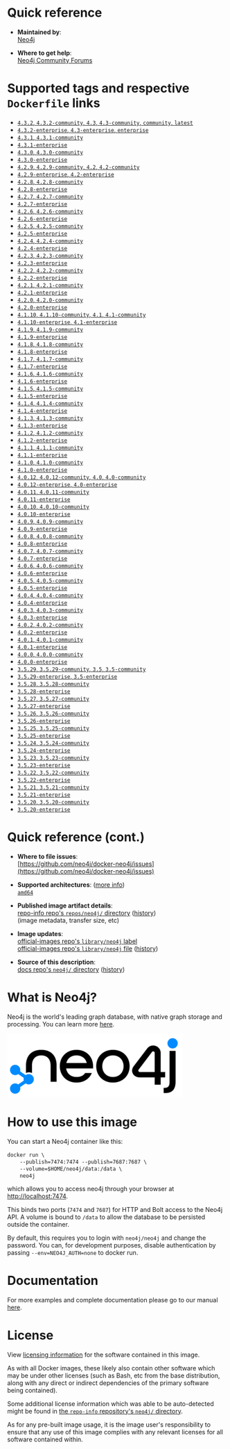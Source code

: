 <!--

********************************************************************************

WARNING:

    DO NOT EDIT "neo4j/README.md"

    IT IS AUTO-GENERATED

    (from the other files in "neo4j/" combined with a set of templates)

********************************************************************************

-->

# Quick reference

-	**Maintained by**:  
	[Neo4j](https://github.com/neo4j/docker-neo4j)

-	**Where to get help**:  
	[Neo4j Community Forums](https://community.neo4j.com)

# Supported tags and respective `Dockerfile` links

-	[`4.3.2`, `4.3.2-community`, `4.3`, `4.3-community`, `community`, `latest`](https://github.com/neo4j/docker-neo4j-publish/blob/aaa672f9ae8f70052d58bac7c7bf2a6e8e9f980f/4.3.2/community/Dockerfile)
-	[`4.3.2-enterprise`, `4.3-enterprise`, `enterprise`](https://github.com/neo4j/docker-neo4j-publish/blob/aaa672f9ae8f70052d58bac7c7bf2a6e8e9f980f/4.3.2/enterprise/Dockerfile)
-	[`4.3.1`, `4.3.1-community`](https://github.com/neo4j/docker-neo4j-publish/blob/a2080428f59ab41471c6d87728cad46a7316ceab/4.3.1/community/Dockerfile)
-	[`4.3.1-enterprise`](https://github.com/neo4j/docker-neo4j-publish/blob/a2080428f59ab41471c6d87728cad46a7316ceab/4.3.1/enterprise/Dockerfile)
-	[`4.3.0`, `4.3.0-community`](https://github.com/neo4j/docker-neo4j-publish/blob/4e1de71ba0017d996c292730663fd40d14d3e983/4.3.0/community/Dockerfile)
-	[`4.3.0-enterprise`](https://github.com/neo4j/docker-neo4j-publish/blob/4e1de71ba0017d996c292730663fd40d14d3e983/4.3.0/enterprise/Dockerfile)
-	[`4.2.9`, `4.2.9-community`, `4.2`, `4.2-community`](https://github.com/neo4j/docker-neo4j-publish/blob/19e7c0b3e10e1e0de932971506938164fa12fc3d/4.2.9/community/Dockerfile)
-	[`4.2.9-enterprise`, `4.2-enterprise`](https://github.com/neo4j/docker-neo4j-publish/blob/19e7c0b3e10e1e0de932971506938164fa12fc3d/4.2.9/enterprise/Dockerfile)
-	[`4.2.8`, `4.2.8-community`](https://github.com/neo4j/docker-neo4j-publish/blob/05a3e942ed28deae560e4228ee8e89cfa09c8bf4/4.2.8/community/Dockerfile)
-	[`4.2.8-enterprise`](https://github.com/neo4j/docker-neo4j-publish/blob/05a3e942ed28deae560e4228ee8e89cfa09c8bf4/4.2.8/enterprise/Dockerfile)
-	[`4.2.7`, `4.2.7-community`](https://github.com/neo4j/docker-neo4j-publish/blob/63765f3df4a15acf07000c7382677db3c41da22f/4.2.7/community/Dockerfile)
-	[`4.2.7-enterprise`](https://github.com/neo4j/docker-neo4j-publish/blob/63765f3df4a15acf07000c7382677db3c41da22f/4.2.7/enterprise/Dockerfile)
-	[`4.2.6`, `4.2.6-community`](https://github.com/neo4j/docker-neo4j-publish/blob/1ad1f3f99e1572b3d1668475b3578626b89592fa/4.2.6/community/Dockerfile)
-	[`4.2.6-enterprise`](https://github.com/neo4j/docker-neo4j-publish/blob/1ad1f3f99e1572b3d1668475b3578626b89592fa/4.2.6/enterprise/Dockerfile)
-	[`4.2.5`, `4.2.5-community`](https://github.com/neo4j/docker-neo4j-publish/blob/d22293f2e465b63ee5a63f0a2b8f817717a64a8b/4.2.5/community/Dockerfile)
-	[`4.2.5-enterprise`](https://github.com/neo4j/docker-neo4j-publish/blob/d22293f2e465b63ee5a63f0a2b8f817717a64a8b/4.2.5/enterprise/Dockerfile)
-	[`4.2.4`, `4.2.4-community`](https://github.com/neo4j/docker-neo4j-publish/blob/21f86f780f950805e29e7789249d9f2a754a1ef1/4.2.4/community/Dockerfile)
-	[`4.2.4-enterprise`](https://github.com/neo4j/docker-neo4j-publish/blob/21f86f780f950805e29e7789249d9f2a754a1ef1/4.2.4/enterprise/Dockerfile)
-	[`4.2.3`, `4.2.3-community`](https://github.com/neo4j/docker-neo4j-publish/blob/876140f24eb644b811a2bffc7bc09d9a39f341e7/4.2.3/community/Dockerfile)
-	[`4.2.3-enterprise`](https://github.com/neo4j/docker-neo4j-publish/blob/876140f24eb644b811a2bffc7bc09d9a39f341e7/4.2.3/enterprise/Dockerfile)
-	[`4.2.2`, `4.2.2-community`](https://github.com/neo4j/docker-neo4j-publish/blob/4421ccd67610e65e501e201c226a8184edc24587/4.2.2/community/Dockerfile)
-	[`4.2.2-enterprise`](https://github.com/neo4j/docker-neo4j-publish/blob/4421ccd67610e65e501e201c226a8184edc24587/4.2.2/enterprise/Dockerfile)
-	[`4.2.1`, `4.2.1-community`](https://github.com/neo4j/docker-neo4j-publish/blob/73963d86ca01456c695b7258d2fa1873cc4041bc/4.2.1/community/Dockerfile)
-	[`4.2.1-enterprise`](https://github.com/neo4j/docker-neo4j-publish/blob/73963d86ca01456c695b7258d2fa1873cc4041bc/4.2.1/enterprise/Dockerfile)
-	[`4.2.0`, `4.2.0-community`](https://github.com/neo4j/docker-neo4j-publish/blob/0fee8c3d7314e7729f45781f03e3fe165fa371aa/4.2.0/community/Dockerfile)
-	[`4.2.0-enterprise`](https://github.com/neo4j/docker-neo4j-publish/blob/0fee8c3d7314e7729f45781f03e3fe165fa371aa/4.2.0/enterprise/Dockerfile)
-	[`4.1.10`, `4.1.10-community`, `4.1`, `4.1-community`](https://github.com/neo4j/docker-neo4j-publish/blob/3a67f8a3dad82fe3f921001745e002412e763e0e/4.1.10/community/Dockerfile)
-	[`4.1.10-enterprise`, `4.1-enterprise`](https://github.com/neo4j/docker-neo4j-publish/blob/3a67f8a3dad82fe3f921001745e002412e763e0e/4.1.10/enterprise/Dockerfile)
-	[`4.1.9`, `4.1.9-community`](https://github.com/neo4j/docker-neo4j-publish/blob/7241a1884003b314d51bbb5dee858e03d91604cd/4.1.9/community/Dockerfile)
-	[`4.1.9-enterprise`](https://github.com/neo4j/docker-neo4j-publish/blob/7241a1884003b314d51bbb5dee858e03d91604cd/4.1.9/enterprise/Dockerfile)
-	[`4.1.8`, `4.1.8-community`](https://github.com/neo4j/docker-neo4j-publish/blob/532e7003a2922d25baae22305345f27efdcb1bec/4.1.8/community/Dockerfile)
-	[`4.1.8-enterprise`](https://github.com/neo4j/docker-neo4j-publish/blob/532e7003a2922d25baae22305345f27efdcb1bec/4.1.8/enterprise/Dockerfile)
-	[`4.1.7`, `4.1.7-community`](https://github.com/neo4j/docker-neo4j-publish/blob/04e62b180b0bc708341dbe097262271f0f422139/4.1.7/community/Dockerfile)
-	[`4.1.7-enterprise`](https://github.com/neo4j/docker-neo4j-publish/blob/04e62b180b0bc708341dbe097262271f0f422139/4.1.7/enterprise/Dockerfile)
-	[`4.1.6`, `4.1.6-community`](https://github.com/neo4j/docker-neo4j-publish/blob/17c3e064335f47c1d4b1385dc24863843641f205/4.1.6/community/Dockerfile)
-	[`4.1.6-enterprise`](https://github.com/neo4j/docker-neo4j-publish/blob/17c3e064335f47c1d4b1385dc24863843641f205/4.1.6/enterprise/Dockerfile)
-	[`4.1.5`, `4.1.5-community`](https://github.com/neo4j/docker-neo4j-publish/blob/a3e1de7d6215c50694fca04e92fc4917c1efa0eb/4.1.5/community/Dockerfile)
-	[`4.1.5-enterprise`](https://github.com/neo4j/docker-neo4j-publish/blob/a3e1de7d6215c50694fca04e92fc4917c1efa0eb/4.1.5/enterprise/Dockerfile)
-	[`4.1.4`, `4.1.4-community`](https://github.com/neo4j/docker-neo4j-publish/blob/8709faa63d9bda05c888ffc040a6035a8daf8394/4.1.4/community/Dockerfile)
-	[`4.1.4-enterprise`](https://github.com/neo4j/docker-neo4j-publish/blob/8709faa63d9bda05c888ffc040a6035a8daf8394/4.1.4/enterprise/Dockerfile)
-	[`4.1.3`, `4.1.3-community`](https://github.com/neo4j/docker-neo4j-publish/blob/d812e34c70a2487fae5ee5cbb7c447b20b346afa/4.1.3/community/Dockerfile)
-	[`4.1.3-enterprise`](https://github.com/neo4j/docker-neo4j-publish/blob/d812e34c70a2487fae5ee5cbb7c447b20b346afa/4.1.3/enterprise/Dockerfile)
-	[`4.1.2`, `4.1.2-community`](https://github.com/neo4j/docker-neo4j-publish/blob/5429da43884f5a41db2fd7aaaa3b1cd69a708f7f/4.1.2/community/Dockerfile)
-	[`4.1.2-enterprise`](https://github.com/neo4j/docker-neo4j-publish/blob/5429da43884f5a41db2fd7aaaa3b1cd69a708f7f/4.1.2/enterprise/Dockerfile)
-	[`4.1.1`, `4.1.1-community`](https://github.com/neo4j/docker-neo4j-publish/blob/d42c3ac9cde66e2a1dcb3f667fe73878dbf2218c/4.1.1/community/Dockerfile)
-	[`4.1.1-enterprise`](https://github.com/neo4j/docker-neo4j-publish/blob/d42c3ac9cde66e2a1dcb3f667fe73878dbf2218c/4.1.1/enterprise/Dockerfile)
-	[`4.1.0`, `4.1.0-community`](https://github.com/neo4j/docker-neo4j-publish/blob/c22866bb7f4baac356bf65494a003e490082b6c0/4.1.0/community/Dockerfile)
-	[`4.1.0-enterprise`](https://github.com/neo4j/docker-neo4j-publish/blob/c22866bb7f4baac356bf65494a003e490082b6c0/4.1.0/enterprise/Dockerfile)
-	[`4.0.12`, `4.0.12-community`, `4.0`, `4.0-community`](https://github.com/neo4j/docker-neo4j-publish/blob/ad25da7f0473c2f7a157a4b6d6e9f646f403c2c3/4.0.12/community/Dockerfile)
-	[`4.0.12-enterprise`, `4.0-enterprise`](https://github.com/neo4j/docker-neo4j-publish/blob/ad25da7f0473c2f7a157a4b6d6e9f646f403c2c3/4.0.12/enterprise/Dockerfile)
-	[`4.0.11`, `4.0.11-community`](https://github.com/neo4j/docker-neo4j-publish/blob/014785e7fb71b0cda5c52b21e9a609878ebf567a/4.0.11/community/Dockerfile)
-	[`4.0.11-enterprise`](https://github.com/neo4j/docker-neo4j-publish/blob/014785e7fb71b0cda5c52b21e9a609878ebf567a/4.0.11/enterprise/Dockerfile)
-	[`4.0.10`, `4.0.10-community`](https://github.com/neo4j/docker-neo4j-publish/blob/15eccd11b9755a650f0460e9b652239d54fa7fa9/4.0.10/community/Dockerfile)
-	[`4.0.10-enterprise`](https://github.com/neo4j/docker-neo4j-publish/blob/15eccd11b9755a650f0460e9b652239d54fa7fa9/4.0.10/enterprise/Dockerfile)
-	[`4.0.9`, `4.0.9-community`](https://github.com/neo4j/docker-neo4j-publish/blob/04a30cb462de38246f8411b7b03c17d06b948009/4.0.9/community/Dockerfile)
-	[`4.0.9-enterprise`](https://github.com/neo4j/docker-neo4j-publish/blob/04a30cb462de38246f8411b7b03c17d06b948009/4.0.9/enterprise/Dockerfile)
-	[`4.0.8`, `4.0.8-community`](https://github.com/neo4j/docker-neo4j-publish/blob/81342d372e1fa225d49b7643d3210b9bcdb962b9/4.0.8/community/Dockerfile)
-	[`4.0.8-enterprise`](https://github.com/neo4j/docker-neo4j-publish/blob/81342d372e1fa225d49b7643d3210b9bcdb962b9/4.0.8/enterprise/Dockerfile)
-	[`4.0.7`, `4.0.7-community`](https://github.com/neo4j/docker-neo4j-publish/blob/d42c3ac9cde66e2a1dcb3f667fe73878dbf2218c/4.0.7/community/Dockerfile)
-	[`4.0.7-enterprise`](https://github.com/neo4j/docker-neo4j-publish/blob/d42c3ac9cde66e2a1dcb3f667fe73878dbf2218c/4.0.7/enterprise/Dockerfile)
-	[`4.0.6`, `4.0.6-community`](https://github.com/neo4j/docker-neo4j-publish/blob/07dcb3dd43df67337f74af5a71decc45d50b712d/4.0.6/community/Dockerfile)
-	[`4.0.6-enterprise`](https://github.com/neo4j/docker-neo4j-publish/blob/07dcb3dd43df67337f74af5a71decc45d50b712d/4.0.6/enterprise/Dockerfile)
-	[`4.0.5`, `4.0.5-community`](https://github.com/neo4j/docker-neo4j-publish/blob/b47f15c39f28e28e120adff7a00773e0a61c0efe/4.0.5/community/Dockerfile)
-	[`4.0.5-enterprise`](https://github.com/neo4j/docker-neo4j-publish/blob/b47f15c39f28e28e120adff7a00773e0a61c0efe/4.0.5/enterprise/Dockerfile)
-	[`4.0.4`, `4.0.4-community`](https://github.com/neo4j/docker-neo4j-publish/blob/d5e5e4b1999611ecfa8ec59166acf1ddb703b21c/4.0.4/community/Dockerfile)
-	[`4.0.4-enterprise`](https://github.com/neo4j/docker-neo4j-publish/blob/d5e5e4b1999611ecfa8ec59166acf1ddb703b21c/4.0.4/enterprise/Dockerfile)
-	[`4.0.3`, `4.0.3-community`](https://github.com/neo4j/docker-neo4j-publish/blob/51ed84f02e569a0d86c6e634fab3ae6540806a7e/4.0.3/community/Dockerfile)
-	[`4.0.3-enterprise`](https://github.com/neo4j/docker-neo4j-publish/blob/51ed84f02e569a0d86c6e634fab3ae6540806a7e/4.0.3/enterprise/Dockerfile)
-	[`4.0.2`, `4.0.2-community`](https://github.com/neo4j/docker-neo4j-publish/blob/56d28624bc264497ed7fae8253a52a92611c6fee/4.0.2/community/Dockerfile)
-	[`4.0.2-enterprise`](https://github.com/neo4j/docker-neo4j-publish/blob/56d28624bc264497ed7fae8253a52a92611c6fee/4.0.2/enterprise/Dockerfile)
-	[`4.0.1`, `4.0.1-community`](https://github.com/neo4j/docker-neo4j-publish/blob/13c288e9c36ee22e682b459fb218c9239e2c1083/4.0.1/community/Dockerfile)
-	[`4.0.1-enterprise`](https://github.com/neo4j/docker-neo4j-publish/blob/13c288e9c36ee22e682b459fb218c9239e2c1083/4.0.1/enterprise/Dockerfile)
-	[`4.0.0`, `4.0.0-community`](https://github.com/neo4j/docker-neo4j-publish/blob/685fb314ef8e451217b6806028b9ac4dbf44d3fc/4.0.0/community/Dockerfile)
-	[`4.0.0-enterprise`](https://github.com/neo4j/docker-neo4j-publish/blob/685fb314ef8e451217b6806028b9ac4dbf44d3fc/4.0.0/enterprise/Dockerfile)
-	[`3.5.29`, `3.5.29-community`, `3.5`, `3.5-community`](https://github.com/neo4j/docker-neo4j-publish/blob/3c71c49940409fd472f6a89e145198f730bd8e37/3.5.29/community/Dockerfile)
-	[`3.5.29-enterprise`, `3.5-enterprise`](https://github.com/neo4j/docker-neo4j-publish/blob/3c71c49940409fd472f6a89e145198f730bd8e37/3.5.29/enterprise/Dockerfile)
-	[`3.5.28`, `3.5.28-community`](https://github.com/neo4j/docker-neo4j-publish/blob/83141af227fa047421b3ea81dcb8c1f4a7c6180f/3.5.28/community/Dockerfile)
-	[`3.5.28-enterprise`](https://github.com/neo4j/docker-neo4j-publish/blob/83141af227fa047421b3ea81dcb8c1f4a7c6180f/3.5.28/enterprise/Dockerfile)
-	[`3.5.27`, `3.5.27-community`](https://github.com/neo4j/docker-neo4j-publish/blob/ce4bfeffe18865c1b94f0622015087d1d6849fbb/3.5.27/community/Dockerfile)
-	[`3.5.27-enterprise`](https://github.com/neo4j/docker-neo4j-publish/blob/ce4bfeffe18865c1b94f0622015087d1d6849fbb/3.5.27/enterprise/Dockerfile)
-	[`3.5.26`, `3.5.26-community`](https://github.com/neo4j/docker-neo4j-publish/blob/b76f780318bea75347b17ef9a941bef5490d6a5b/3.5.26/community/Dockerfile)
-	[`3.5.26-enterprise`](https://github.com/neo4j/docker-neo4j-publish/blob/b76f780318bea75347b17ef9a941bef5490d6a5b/3.5.26/enterprise/Dockerfile)
-	[`3.5.25`, `3.5.25-community`](https://github.com/neo4j/docker-neo4j-publish/blob/7f640278e48b2ff205564e131cb142278c5e6f13/3.5.25/community/Dockerfile)
-	[`3.5.25-enterprise`](https://github.com/neo4j/docker-neo4j-publish/blob/7f640278e48b2ff205564e131cb142278c5e6f13/3.5.25/enterprise/Dockerfile)
-	[`3.5.24`, `3.5.24-community`](https://github.com/neo4j/docker-neo4j-publish/blob/e0b946fee10795b1e565406b24a7ace32e761ab5/3.5.24/community/Dockerfile)
-	[`3.5.24-enterprise`](https://github.com/neo4j/docker-neo4j-publish/blob/e0b946fee10795b1e565406b24a7ace32e761ab5/3.5.24/enterprise/Dockerfile)
-	[`3.5.23`, `3.5.23-community`](https://github.com/neo4j/docker-neo4j-publish/blob/0c06943b4f351597820c87adeb1571aaaabd2996/3.5.23/community/Dockerfile)
-	[`3.5.23-enterprise`](https://github.com/neo4j/docker-neo4j-publish/blob/0c06943b4f351597820c87adeb1571aaaabd2996/3.5.23/enterprise/Dockerfile)
-	[`3.5.22`, `3.5.22-community`](https://github.com/neo4j/docker-neo4j-publish/blob/cebc260e5eac4f660ed85df6a81429a8327c3d26/3.5.22/community/Dockerfile)
-	[`3.5.22-enterprise`](https://github.com/neo4j/docker-neo4j-publish/blob/cebc260e5eac4f660ed85df6a81429a8327c3d26/3.5.22/enterprise/Dockerfile)
-	[`3.5.21`, `3.5.21-community`](https://github.com/neo4j/docker-neo4j-publish/blob/d44250b8c4e856e43f2e8e80b09d7b403f25eb75/3.5.21/community/Dockerfile)
-	[`3.5.21-enterprise`](https://github.com/neo4j/docker-neo4j-publish/blob/d44250b8c4e856e43f2e8e80b09d7b403f25eb75/3.5.21/enterprise/Dockerfile)
-	[`3.5.20`, `3.5.20-community`](https://github.com/neo4j/docker-neo4j-publish/blob/daf79c6d15e38b90b2b424da1168f4843c578362/3.5.20/community/Dockerfile)
-	[`3.5.20-enterprise`](https://github.com/neo4j/docker-neo4j-publish/blob/daf79c6d15e38b90b2b424da1168f4843c578362/3.5.20/enterprise/Dockerfile)

# Quick reference (cont.)

-	**Where to file issues**:  
	[https://github.com/neo4j/docker-neo4j/issues](https://github.com/neo4j/docker-neo4j/issues)

-	**Supported architectures**: ([more info](https://github.com/docker-library/official-images#architectures-other-than-amd64))  
	[`amd64`](https://hub.docker.com/r/amd64/neo4j/)

-	**Published image artifact details**:  
	[repo-info repo's `repos/neo4j/` directory](https://github.com/docker-library/repo-info/blob/master/repos/neo4j) ([history](https://github.com/docker-library/repo-info/commits/master/repos/neo4j))  
	(image metadata, transfer size, etc)

-	**Image updates**:  
	[official-images repo's `library/neo4j` label](https://github.com/docker-library/official-images/issues?q=label%3Alibrary%2Fneo4j)  
	[official-images repo's `library/neo4j` file](https://github.com/docker-library/official-images/blob/master/library/neo4j) ([history](https://github.com/docker-library/official-images/commits/master/library/neo4j))

-	**Source of this description**:  
	[docs repo's `neo4j/` directory](https://github.com/docker-library/docs/tree/master/neo4j) ([history](https://github.com/docker-library/docs/commits/master/neo4j))

# What is Neo4j?

Neo4j is the world's leading graph database, with native graph storage and processing. You can learn more [here](http://neo4j.com/developer).

![logo](https://raw.githubusercontent.com/docker-library/docs/56823e63d5b6dd7ddbb9d5d3c4a8947778055d8e/neo4j/logo.png)

# How to use this image

You can start a Neo4j container like this:

```console
docker run \
    --publish=7474:7474 --publish=7687:7687 \
    --volume=$HOME/neo4j/data:/data \
    neo4j
```

which allows you to access neo4j through your browser at [http://localhost:7474](http://localhost:7474).

This binds two ports (`7474` and `7687`) for HTTP and Bolt access to the Neo4j API. A volume is bound to `/data` to allow the database to be persisted outside the container.

By default, this requires you to login with `neo4j/neo4j` and change the password. You can, for development purposes, disable authentication by passing `--env=NEO4J_AUTH=none` to docker run.

# Documentation

For more examples and complete documentation please go to our manual [here](http://neo4j.com/docs/operations-manual/current/deployment/single-instance/docker/).

# License

View [licensing information](https://neo4j.com/licensing) for the software contained in this image.

As with all Docker images, these likely also contain other software which may be under other licenses (such as Bash, etc from the base distribution, along with any direct or indirect dependencies of the primary software being contained).

Some additional license information which was able to be auto-detected might be found in [the `repo-info` repository's `neo4j/` directory](https://github.com/docker-library/repo-info/tree/master/repos/neo4j).

As for any pre-built image usage, it is the image user's responsibility to ensure that any use of this image complies with any relevant licenses for all software contained within.
